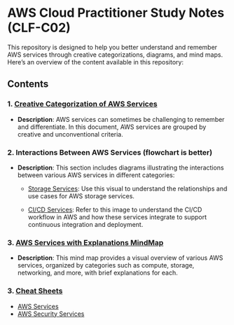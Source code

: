 # AWS Cloud Practitioner Study Notes (CLF-C02)

This repository is designed to help you better understand and remember AWS services through creative categorizations, diagrams, and mind maps. Here’s an overview of the content available in this repository:

## Contents

### 1. [Creative Categorization of AWS Services](Creative%20AWS%20Services%20Categorization.md)
   - **Description**: AWS services can sometimes be challenging to remember and differentiate. In this document, AWS services are grouped by creative and unconventional criteria.

### 2. Interactions Between AWS Services (flowchart is better)
   - **Description**: This section includes diagrams illustrating the interactions between various AWS services in different categories:

      - [Storage Services](Interactions%20Between%20AWS%20Storage%20Services.png): Use this visual to understand the relationships and use cases for AWS storage services.

      - [CI/CD Services](Interactions%20Between%20AWS%20CI_CD%20Services.png): Refer to this image to understand the CI/CD workflow in AWS and how these services integrate to support continuous integration and deployment.

### 3. [AWS Services with Explanations MindMap](AWS%20Services%20with%20Explanations%20MindMap.png)
   - **Description**: This mind map provides a visual overview of various AWS services, organized by categories such as compute, storage, networking, and more, with brief explanations for each.

### 3. [Cheat Sheets](AWS%20Services%20with%20Explanations%20MindMap.png)
   - [AWS Services](https://cybr.com/wp-content/uploads/2024/05/aws-security-services-specialty-certification-v3-scaled.jpeg)
   - [AWS Security Services](https://cybr.com/wp-content/uploads/2023/10/aws-security-services-v3-scaled.jpeg)
